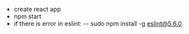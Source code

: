 - create react app <appfoldername>
- npm start
- if there is error in eslint:
-- sudo npm install -g eslint@5.6.0